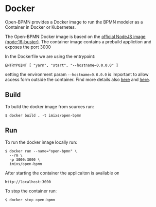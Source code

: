 # Docker

Open-BPMN provides a Docker image to run the BPMN modeler as a Container in Docker or Kubernetes. 

The Open-BPMN Docker image is based on the [official NodeJS image (node:16-buster)](https://hub.docker.com/_/node). The container image contains a prebuild appliction and exposes the port 3000

In the Dockerfile we are using the entrypoint:

	ENTRYPOINT [ "yarn", "start", "--hostname=0.0.0.0" ]

setting the environment param `--hostname=0.0.0.0` is important to allow access form outside the container. Find more details also [here](https://dev.to/hagevvashi/don-t-forget-to-give-host-0-0-0-0-to-the-startup-option-of-webpack-dev-server-using-docker-1483) and [here](https://github.com/theia-ide/theia-apps/tree/master/theia-cpp-docker). 

## Build

To build the docker image from sources run:

	$ docker build . -t imixs/open-bpmn

	
## Run

To run the docker image locally run:

	$ docker run --name="open-bpmn" \
	  --rm \
      -p 3000:3000 \
      imixs/open-bpmn
      
After starting the container the applicaiton is available on 

	http://localhost:3000
	      
To stop the container run:

	$ docker stop open-bpmn